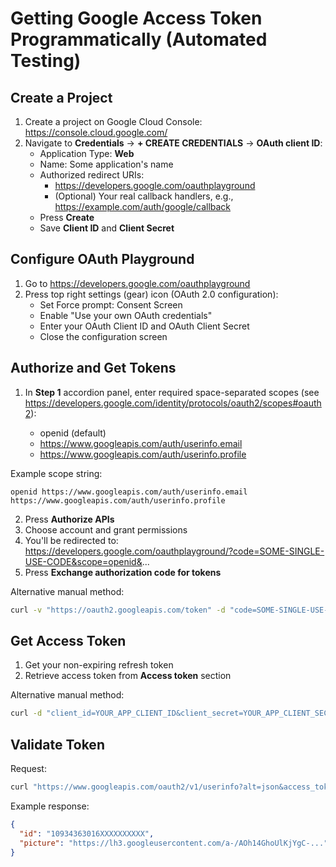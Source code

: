 # Getting Google Access Token Programmatically (Automated Testing)

## Create a Project

1. Create a project on Google Cloud Console: https://console.cloud.google.com/
2. Navigate to **Credentials** -> **+ CREATE CREDENTIALS** -> **OAuth client ID**:
   - Application Type: **Web**
   - Name: Some application's name
   - Authorized redirect URIs:
     - https://developers.google.com/oauthplayground
     - (Optional) Your real callback handlers, e.g., https://example.com/auth/google/callback
   - Press **Create**
   - Save **Client ID** and **Client Secret**

## Configure OAuth Playground

1. Go to https://developers.google.com/oauthplayground
2. Press top right settings (gear) icon (OAuth 2.0 configuration):
   - Set Force prompt: Consent Screen
   - Enable "Use your own OAuth credentials"
   - Enter your OAuth Client ID and OAuth Client Secret
   - Close the configuration screen

## Authorize and Get Tokens

1. In **Step 1** accordion panel, enter required space-separated scopes (see https://developers.google.com/identity/protocols/oauth2/scopes#oauth2):

   - openid (default)
   - https://www.googleapis.com/auth/userinfo.email
   - https://www.googleapis.com/auth/userinfo.profile

Example scope string:

```
openid https://www.googleapis.com/auth/userinfo.email https://www.googleapis.com/auth/userinfo.profile
```

2. Press **Authorize APIs**
3. Choose account and grant permissions
4. You'll be redirected to: https://developers.google.com/oauthplayground/?code=SOME-SINGLE-USE-CODE&scope=openid&...
5. Press **Exchange authorization code for tokens**

Alternative manual method:

```bash
curl -v "https://oauth2.googleapis.com/token" -d "code=SOME-SINGLE-USE-CODE&redirect_uri=https%3A%2F%2Fdevelopers.google.com%2Foauthplayground&client_id=YOUR_APP_CLIENT_ID&client_secret=YOUR_APP_CLIENT_SECRET&scope=&grant_type=authorization_code"
```

## Get Access Token

1. Get your non-expiring refresh token
2. Retrieve access token from **Access token** section

Alternative manual method:

```bash
curl -d "client_id=YOUR_APP_CLIENT_ID&client_secret=YOUR_APP_CLIENT_SECRET&grant_type=refresh_token&refresh_token=YOUR_APP_REFRESH_TOKEN" "https://oauth2.googleapis.com/token"
```

## Validate Token

Request:

```bash
curl "https://www.googleapis.com/oauth2/v1/userinfo?alt=json&access_token=ACCESS_TOKEN"
```

Example response:

```json
{
  "id": "10934363016XXXXXXXXXX",
  "picture": "https://lh3.googleusercontent.com/a-/AOh14GhoUlKjYgC-..."
}
```
